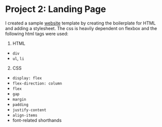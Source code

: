 # Project 2: Landing Page

I created a sample [website](http://soobing91.github.io/odin-website) template by creating the boilerplate for HTML and adding a stylesheet. The css is heavily dependent on flexbox and the following html tags were used:

1. HTML
- `div`
- `ul`, `li`

2. CSS
- `display: flex`
- `flex-direction: column`
- `flex`
- `gap`
- `margin`
- `padding`
- `justify-content`
- `align-items`
- font-related shorthands